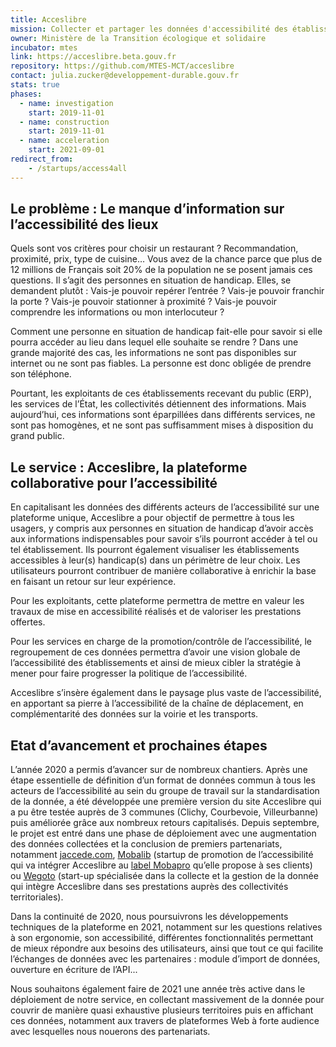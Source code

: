 ```yaml
---
title: Acceslibre
mission: Collecter et partager les données d'accessibilité des établissements publics
owner: Ministère de la Transition écologique et solidaire
incubator: mtes
link: https://acceslibre.beta.gouv.fr
repository: https://github.com/MTES-MCT/acceslibre
contact: julia.zucker@developpement-durable.gouv.fr
stats: true
phases:
  - name: investigation
    start: 2019-11-01
  - name: construction
    start: 2019-11-01
  - name: acceleration
    start: 2021-09-01
redirect_from:
    - /startups/access4all
---
```


## Le problème&nbsp;: Le manque d’information sur l’accessibilité des lieux

Quels sont vos critères pour choisir un restaurant&nbsp;? Recommandation, proximité, prix, type de cuisine… Vous avez de la chance parce que plus de 12 millions de Français soit 20% de la population ne se posent jamais ces questions. Il s’agit des personnes en situation de handicap. Elles, se demandent plutôt&nbsp;: Vais-je pouvoir repérer l’entrée&nbsp;? Vais-je pouvoir franchir la porte&nbsp;? Vais-je pouvoir stationner à proximité&nbsp;? Vais-je pouvoir comprendre les informations ou mon interlocuteur&nbsp;?

Comment une personne en situation de handicap fait-elle pour savoir si elle pourra accéder au lieu dans lequel elle souhaite se rendre&nbsp;? Dans une grande majorité des cas, les informations ne sont pas disponibles sur internet ou ne sont pas fiables. La personne est donc obligée de prendre son téléphone.

Pourtant, les exploitants de ces établissements recevant du public (ERP), les services de l’État, les collectivités détiennent des informations. Mais aujourd’hui, ces informations sont éparpillées dans différents services, ne sont pas homogènes, et ne sont pas suffisamment mises à disposition du grand public.

## Le service&nbsp;: Acceslibre, la plateforme collaborative pour l’accessibilité

En capitalisant les données des différents acteurs de l’accessibilité sur une plateforme unique, Acceslibre a pour objectif de permettre à tous les usagers, y compris aux personnes en situation de handicap d’avoir accès aux informations indispensables pour savoir s’ils pourront accéder à tel ou tel établissement. Ils pourront également visualiser les établissements accessibles à leur(s) handicap(s) dans un périmètre de leur choix. Les utilisateurs pourront contribuer de manière collaborative à enrichir la base en faisant un retour sur leur expérience.

Pour les exploitants, cette plateforme permettra de mettre en valeur les travaux de mise en accessibilité réalisés et de valoriser les prestations offertes.

Pour les services en charge de la promotion/contrôle de l’accessibilité, le regroupement de ces données permettra d’avoir une vision globale de l’accessibilité des établissements et ainsi de mieux cibler la stratégie à mener pour faire progresser la politique de l’accessibilité.

Acceslibre s’insère également dans le paysage plus vaste de l’accessibilité, en apportant sa pierre à l’accessibilité de la chaîne de déplacement, en complémentarité des données sur la voirie et les transports.

## Etat d’avancement et prochaines étapes

L’année 2020 a permis d’avancer sur de nombreux chantiers. Après une étape essentielle de définition d’un format de données commun à tous les acteurs de l’accessibilité au sein du groupe de travail sur la standardisation de la donnée, a été développée une première version du site Acceslibre qui a pu être testée auprès de 3 communes (Clichy, Courbevoie, Villeurbanne) puis améliorée grâce aux nombreux retours capitalisés. Depuis septembre, le projet est entré dans une phase de déploiement avec une augmentation des données collectées et la conclusion de premiers partenariats, notamment [jaccede.com](https://www.jaccede.com/), [Mobalib](https://www.mobalib.com/) (startup de promotion de l’accessibilité qui va intégrer Acceslibre au [label Mobapro](https://mobapro.mobalib.com/) qu’elle propose à ses clients) ou [Wegoto](https://www.wegoto.eu/) (start-up spécialisée dans la collecte et la gestion de la donnée qui intègre Acceslibre dans ses prestations auprès des collectivités territoriales).

Dans la continuité de 2020, nous poursuivrons les développements techniques de la plateforme en 2021, notamment sur les questions relatives à son ergonomie, son accessibilité, différentes fonctionnalités permettant de mieux répondre aux besoins des utilisateurs, ainsi que tout ce qui facilite l’échanges de données avec les partenaires&nbsp;: module d’import de données, ouverture en écriture de l’API...

Nous souhaitons également faire de 2021 une année très active dans le déploiement de notre service, en collectant massivement de la donnée pour couvrir de manière quasi exhaustive plusieurs territoires puis en affichant ces données, notamment aux travers de plateformes Web à forte audience avec lesquelles nous nouerons des partenariats.
